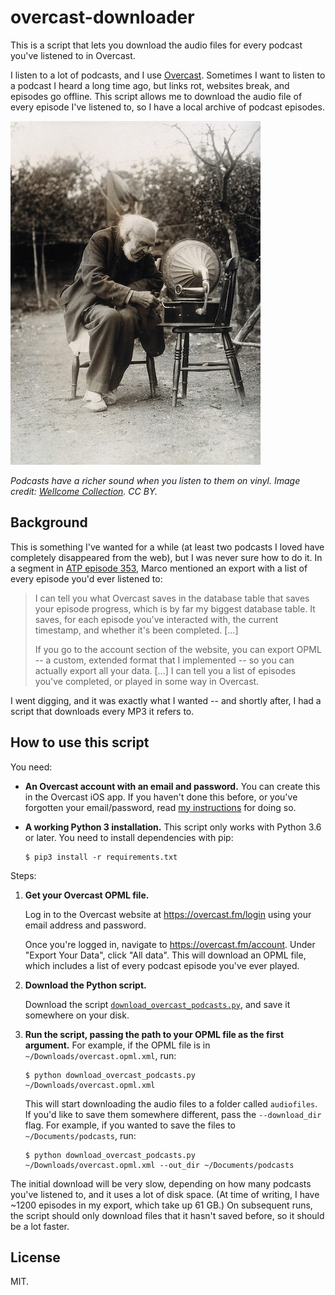 # overcast-downloader

This is a script that lets you download the audio files for every podcast you've listened to in Overcast.

I listen to a lot of podcasts, and I use [Overcast].
Sometimes I want to listen to a podcast I heard a long time ago, but links rot, websites break, and episodes go offline.
This script allows me to download the audio file of every episode I've listened to, so I have a local archive of podcast episodes.

[Overcast]: https://overcast.fm/

![An old man sitting on a chair outdoors, listening to a record player.](record_player.jpg)

*Podcasts have a richer sound when you listen to them on vinyl. Image credit: <a href="https://wellcomecollection.org/works/n7cthawx">Wellcome Collection</a>. CC BY.*



## Background

This is something I've wanted for a while (at least two podcasts I loved have completely disappeared from the web), but I was never sure how to do it.
In a segment in [ATP episode 353][atp353], Marco mentioned an export with a list of every episode you'd ever listened to:

> I can tell you what Overcast saves in the database table that saves your episode progress, which is by far my biggest database table.
> It saves, for each episode you've interacted with, the current timestamp, and whether it's been completed. […]
>
> If you go to the account section of the website, you can export OPML -- a custom, extended format that I implemented -- so you can actually export all your data. […]
> I can tell you a list of episodes you've completed, or played in some way in Overcast.

I went digging, and it was exactly what I wanted -- and shortly after, I had a script that downloads every MP3 it refers to.

[atp353]: https://overcast.fm/+R7DWLpsnY/1:40:21



## How to use this script

You need:

*   **An Overcast account with an email and password.**
    You can create this in the Overcast iOS app.
    If you haven't done this before, or you've forgotten your email/password, read [my instructions](add_email_password) for doing so.

*   **A working Python 3 installation.**
    This script only works with Python 3.6 or later.
    You need to install dependencies with pip:

    ```console
    $ pip3 install -r requirements.txt
    ```

Steps:

1.  **Get your Overcast OPML file.**

    Log in to the Overcast website at <https://overcast.fm/login> using your email address and password.

    Once you're logged in, navigate to <https://overcast.fm/account>.
    Under "Export Your Data", click "All data".
    This will download an OPML file, which includes a list of every podcast episode you've ever played.

2.  **Download the Python script.**

    Download the script [`download_overcast_podcasts.py`](download_overcast_podcasts.py), and save it somewhere on your disk.

3.  **Run the script, passing the path to your OPML file as the first argument.**
    For example, if the OPML file is in `~/Downloads/overcast.opml.xml`, run:

    ```console
    $ python download_overcast_podcasts.py ~/Downloads/overcast.opml.xml
    ```

    This will start downloading the audio files to a folder called `audiofiles`.
    If you'd like to save them somewhere different, pass the `--download_dir` flag.
    For example, if you wanted to save the files to `~/Documents/podcasts`, run:

    ```console
    $ python download_overcast_podcasts.py ~/Downloads/overcast.opml.xml --out_dir ~/Documents/podcasts
    ```

The initial download will be very slow, depending on how many podcasts you've listened to, and it uses a lot of disk space.
(At time of writing, I have ~1200 episodes in my export, which take up 61 GB.)
On subsequent runs, the script should only download files that it hasn't saved before, so it should be a lot faster.



## License

MIT.
